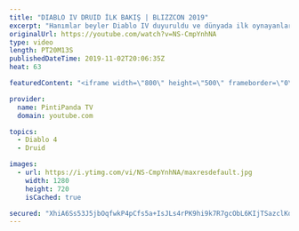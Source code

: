 ```yaml
---
title: "DIABLO IV DRUID İLK BAKIŞ | BLIZZCON 2019"
excerpt: "Hanımlar beyler Diablo IV duyuruldu ve dünyada ilk oynayanlardan biri olma gururuna eriştik. A.B.D. den taze taze karşınızda. Her beğeni önemli destek, ..."
originalUrl: https://youtube.com/watch?v=NS-CmpYnhNA
type: video
length: PT20M13S
publishedDateTime: 2019-11-02T20:06:35Z
heat: 63

featuredContent: "<iframe width=\"800\" height=\"500\" frameborder=\"0\" src=\"https://www.youtube.com/embed/NS-CmpYnhNA\" allow=\"accelerometer; autoplay; encrypted-media; gyroscope; picture-in-picture\" allowfullscreen></iframe>"

provider:
  name: PintiPanda TV
  domain: youtube.com

topics:
  - Diablo 4
  - Druid

images:
  - url: https://i.ytimg.com/vi/NS-CmpYnhNA/maxresdefault.jpg
    width: 1280
    height: 720
    isCached: true

secured: "XhiA6Ss53J5jbOqfwkP4pCfs5a+IsJLs4rPK9hi9k7R7gcObL6KIjTSazclKdd+1sXWWY5+2m+gxIkBaA7d7DQEn8gYmixI50M8jnIBmDp6KzU5l8CXIfJBL43J5bFQPL4FBUh4HMbPjr2i3R9fSP57Gwyxcq1bNit+QtCy5u8uF0G65bVEzDPDjLOCw9riMX149bn+f4OjKEnBVV2OlGLUR5ueQL6GBHZvTyjiV94T8EuzzRU3LLOmsKuqmIp7wkcgc92RpXGZudazz4xdrr6p7IgyQNagPfKntAuCcx5Rcw0pPtOwSzNpz5l5BCcp1DAImuMSlIaFGXSy1+ZuTvDNlk7WVpEYZ32/q+zQKHnfvfUJ5yiIZkjXrUXCPvym8NmsJN3zxYl6pl6WkqOc/jw==;2DX5bZaxDwdQT5Hgjjz4Qw=="
---
```


